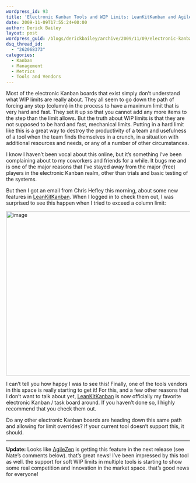 ```yaml
---
wordpress_id: 93
title: 'Electronic Kanban Tools and WIP Limits: LeanKitKanban and AgileZen Get It!'
date: 2009-11-09T17:55:24+00:00
author: Derick Bailey
layout: post
wordpress_guid: /blogs/derickbailey/archive/2009/11/09/electronic-kanban-tools-and-wip-limits-leankitkanban-gets-it.aspx
dsq_thread_id:
  - "262068373"
categories:
  - Kanban
  - Management
  - Metrics
  - Tools and Vendors
---
```

Most of the electronic Kanban boards that exist simply don’t understand what WIP limits are really about. They all seem to go down the path of forcing any step (column) in the process to have a maximum limit that is very hard and fast. They set it up so that you cannot add any more items to the step than the limit allows. But the truth about WIP limits is that they are not supposed to be hard and fast, mechanical limits. Putting in a hard limit like this is a great way to destroy the productivity of a team and usefulness of a tool when the team finds themselves in a crunch, in a situation with additional resources and needs, or any of a number of other circumstances.

I know I haven’t been vocal about this online, but it’s something I’ve been complaining about to my coworkers and friends for a while. It bugs me and is one of the major reasons that I’ve stayed away from the major (free) players in the electronic Kanban realm, other than trials and basic testing of the systems.

But then I got an email from Chris Hefley this morning, about some new features in [LeanKitKanban](http://leankitkanban.com/). When I logged in to check them out, I was surprised to see this happen when I tried to exceed a column limit:

 <img style="border-right-width: 0px;border-top-width: 0px;border-bottom-width: 0px;border-left-width: 0px" border="0" alt="image" src="http://lostechies.com/derickbailey/files/2011/03/image_0093C96B.png" width="646" height="450" />

I can’t tell you how happy I was to see this! Finally, one of the tools vendors in this space is really starting to get it! For this, and a few other reasons that I don’t want to talk about yet, [LeanKitKanban](http://leankitkanban.com/) is now officially my favorite electronic Kanban / task board around. If you haven’t done so, I highly recommend that you check them out. 

Do any other electronic Kanban boards are heading down this same path and allowing for limit overrides? If your current tool doesn’t support this, it should.

****

**Update:** Looks like [AgileZen](http://agilezen.com) is getting this feature in the next release (see Nate’s comments below). that’s great news! I’ve been impressed by this tool as well. the support for soft WIP limits in multiple tools is starting to show some real competition and innovation in the market space. that’s good news for everyone!